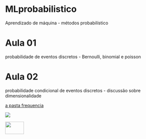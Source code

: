 # MLprobabilistico
Aprendizado de máquina - métodos probabilístico

# Aula 01 
probabilidade de eventos discretos - Bernoulli, binomial e poisson

# Aula 02 
probabilidade condicional de eventos discretos - discussão sobre dimensionalidade

<a href="https://github.com/vparro/controle/tree/master/1%20-%20Frequencia"> a pasta frequencia </a>

<img src="https://automationforum.co/wp-content/uploads/2019/01/feedback.png"> 

<a href="https://github.com/vparro/controle/tree/master/1%20-%20Frequencia">  <img src="https://automationforum.co/wp-content/uploads/2019/01/feedback.png" width=60 height=40 >    </a>


